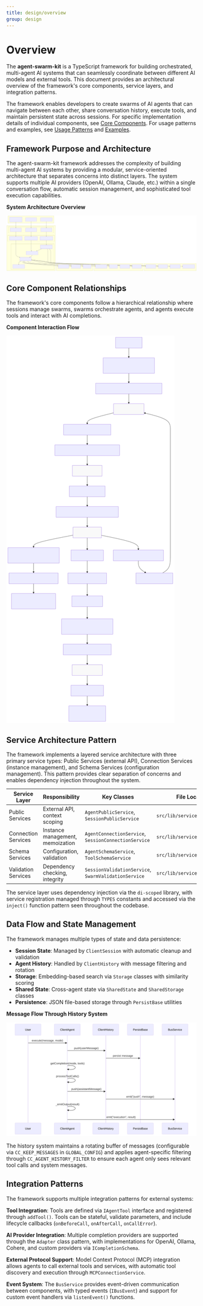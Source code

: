 ```yaml
---
title: design/overview
group: design
---
```


# Overview

The **agent-swarm-kit** is a TypeScript framework for building orchestrated, multi-agent AI systems that can seamlessly coordinate between different AI models and external tools. This document provides an architectural overview of the framework's core components, service layers, and integration patterns.

The framework enables developers to create swarms of AI agents that can navigate between each other, share conversation history, execute tools, and maintain persistent state across sessions. For specific implementation details of individual components, see [Core Components](#2). For usage patterns and examples, see [Usage Patterns](#5) and [Examples](#6).

## Framework Purpose and Architecture

The agent-swarm-kit framework addresses the complexity of building multi-agent AI systems by providing a modular, service-oriented architecture that separates concerns into distinct layers. The system supports multiple AI providers (OpenAI, Ollama, Claude, etc.) within a single conversation flow, automatic session management, and sophisticated tool execution capabilities.

**System Architecture Overview**

![Mermaid Diagram](./diagrams\1_Overview_0.svg)

## Core Component Relationships

The framework's core components follow a hierarchical relationship where sessions manage swarms, swarms orchestrate agents, and agents execute tools and interact with AI completions.

**Component Interaction Flow**

![Mermaid Diagram](./diagrams\1_Overview_1.svg)

## Service Architecture Pattern

The framework implements a layered service architecture with three primary service types: Public Services (external API), Connection Services (instance management), and Schema Services (configuration management). This pattern provides clear separation of concerns and enables dependency injection throughout the system.

| Service Layer | Responsibility | Key Classes | File Locations |
|---------------|----------------|-------------|----------------|
| Public Services | External API, context scoping | `AgentPublicService`, `SessionPublicService` | `src/lib/services/public/` |
| Connection Services | Instance management, memoization | `AgentConnectionService`, `SessionConnectionService` | `src/lib/services/connection/` |
| Schema Services | Configuration, validation | `AgentSchemaService`, `ToolSchemaService` | `src/lib/services/schema/` |
| Validation Services | Dependency checking, integrity | `SessionValidationService`, `SwarmValidationService` | `src/lib/services/validation/` |

The service layer uses dependency injection via the `di-scoped` library, with service registration managed through `TYPES` constants and accessed via the `inject()` function pattern seen throughout the codebase.

## Data Flow and State Management

The framework manages multiple types of state and data persistence:

- **Session State**: Managed by `ClientSession` with automatic cleanup and validation
- **Agent History**: Handled by `ClientHistory` with message filtering and rotation
- **Storage**: Embedding-based search via `Storage` classes with similarity scoring
- **Shared State**: Cross-agent state via `SharedState` and `SharedStorage` classes
- **Persistence**: JSON file-based storage through `PersistBase` utilities

**Message Flow Through History System**

![Mermaid Diagram](./diagrams\1_Overview_2.svg)

The history system maintains a rotating buffer of messages (configurable via `CC_KEEP_MESSAGES` in `GLOBAL_CONFIG`) and applies agent-specific filtering through `CC_AGENT_HISTORY_FILTER` to ensure each agent only sees relevant tool calls and system messages.

## Integration Patterns

The framework supports multiple integration patterns for external systems:

**Tool Integration**: Tools are defined via `IAgentTool` interface and registered through `addTool()`. Tools can be stateful, validate parameters, and include lifecycle callbacks (`onBeforeCall`, `onAfterCall`, `onCallError`).

**AI Provider Integration**: Multiple completion providers are supported through the `Adapter` class pattern, with implementations for OpenAI, Ollama, Cohere, and custom providers via `ICompletionSchema`.

**External Protocol Support**: Model Context Protocol (MCP) integration allows agents to call external tools and services, with automatic tool discovery and execution through `MCPConnectionService`.

**Event System**: The `BusService` provides event-driven communication between components, with typed events (`IBusEvent`) and support for custom event handlers via `listenEvent()` functions.
